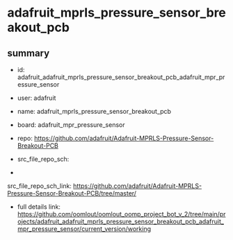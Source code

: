 # adafruit_mprls_pressure_sensor_breakout_pcb
 
## summary 
* id: adafruit_adafruit_mprls_pressure_sensor_breakout_pcb_adafruit_mpr_pressure_sensor
* user: adafruit
* name: adafruit_mprls_pressure_sensor_breakout_pcb
* board: adafruit_mpr_pressure_sensor
* repo: https://github.com/adafruit/Adafruit-MPRLS-Pressure-Sensor-Breakout-PCB



* src_file_repo_sch: 
*
 src_file_repo_sch_link: https://github.com/adafruit/Adafruit-MPRLS-Pressure-Sensor-Breakout-PCB/tree/master/
* full details link: https://github.com/oomlout/oomlout_oomp_project_bot_v_2/tree/main/projects/adafruit_adafruit_mprls_pressure_sensor_breakout_pcb_adafruit_mpr_pressure_sensor/current_version/working  






